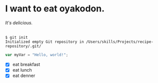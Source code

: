 # I want to eat oyakodon.
###### It's delicious.

```
$ git init
Initialized empty Git repository in /Users/skills/Projects/recipe-repository/.git/
```
``` javascript
var myVar = "Hello, world!";
```
- [x] eat breakfast
- [x] eat lunch
- [x] eat denner
